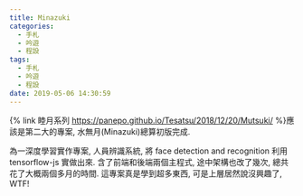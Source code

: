 ```yaml
---
title: Minazuki
categories:
  - 手札
  - 吟遊
  - 程設
tags:
  - 手札
  - 吟遊
  - 程設
date: 2019-05-06 14:30:59
---
```

{% link 睦月系列 https://panepo.github.io/Tesatsu/2018/12/20/Mutsuki/ %}應該是第二大的專案, 水無月(Minazuki)總算初版完成.

為一深度學習實作專案, 人員辨識系統, 將 face detection and recognition 利用 tensorflow-js 實做出來. 含了前端和後端兩個主程式, 途中架構也改了幾次, 總共花了大概兩個多月的時間. 這專案真是學到超多東西, 可是上層居然說沒興趣了, WTF!

